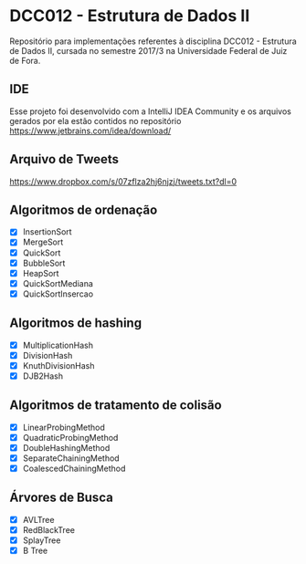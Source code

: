 # DCC012 - Estrutura de Dados II

Repositório para implementações referentes à disciplina DCC012 - Estrutura de Dados II, cursada no semestre 2017/3 na Universidade Federal de Juiz de Fora.

## IDE

Esse projeto foi desenvolvido com a IntelliJ IDEA Community e os arquivos gerados por ela estão contidos no repositório
https://www.jetbrains.com/idea/download/

## Arquivo de Tweets
https://www.dropbox.com/s/07zflza2hj6njzj/tweets.txt?dl=0

## Algoritmos de ordenação
- [x] InsertionSort
- [x] MergeSort
- [x] QuickSort
- [x] BubbleSort
- [x] HeapSort
- [x] QuickSortMediana
- [x] QuickSortInsercao

## Algoritmos de hashing
- [x] MultiplicationHash
- [x] DivisionHash
- [x] KnuthDivisionHash
- [x] DJB2Hash

## Algoritmos de tratamento de colisão
- [x] LinearProbingMethod
- [x] QuadraticProbingMethod
- [x] DoubleHashingMethod
- [x] SeparateChainingMethod
- [x] CoalescedChainingMethod

## Árvores de Busca
- [x] AVLTree
- [x] RedBlackTree
- [x] SplayTree
- [x] B Tree
